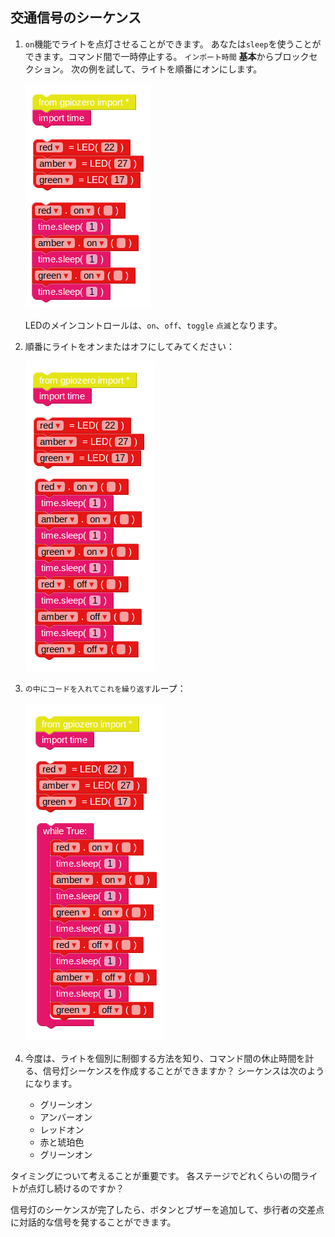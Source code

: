 ## 交通信号のシーケンス

1. `on`機能でライトを点灯させることができます。 あなたは`sleep`を使うことができます。コマンド間で一時停止する。 `インポート時間` **基本**からブロックセクション。 次の例を試して、ライトを順番にオンにします。
    
    ![](images/edublocks4.png)
    
    LEDのメインコントロールは、`on`、`off`、`toggle` `点滅`となります。

2. 順番にライトをオンまたはオフにしてみてください：
    
    ![](images/edublocks5.png)

3. `の中にコードを入れてこれを繰り返す`ループ：
    
    ![](images/edublocks6.png)

4. 今度は、ライトを個別に制御する方法を知り、コマンド間の休止時間を計る、信号灯シーケンスを作成することができますか？ シーケンスは次のようになります。
    
    - グリーンオン
    - アンバーオン
    - レッドオン
    - 赤と琥珀色
    - グリーンオン

タイミングについて考えることが重要です。 各ステージでどれくらいの間ライトが点灯し続けるのですか？

信号灯のシーケンスが完了したら、ボタンとブザーを追加して、歩行者の交差点に対話的な信号を発することができます。